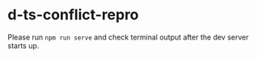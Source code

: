 # d-ts-conflict-repro

Please run `npm run serve` and check terminal output after the dev server starts up.
